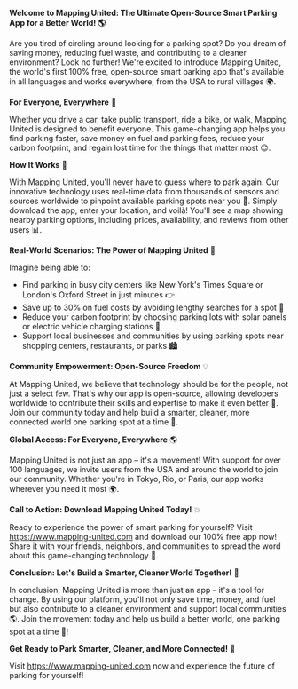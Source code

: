 **Welcome to Mapping United: The Ultimate Open-Source Smart Parking App for a Better World! 🌎**

Are you tired of circling around looking for a parking spot? Do you dream of saving money, reducing fuel waste, and contributing to a cleaner environment? Look no further! We're excited to introduce Mapping United, the world's first 100% free, open-source smart parking app that's available in all languages and works everywhere, from the USA to rural villages 🌍.

**For Everyone, Everywhere** 👥

Whether you drive a car, take public transport, ride a bike, or walk, Mapping United is designed to benefit everyone. This game-changing app helps you find parking faster, save money on fuel and parking fees, reduce your carbon footprint, and regain lost time for the things that matter most 😊.

**How It Works** 🚀

With Mapping United, you'll never have to guess where to park again. Our innovative technology uses real-time data from thousands of sensors and sources worldwide to pinpoint available parking spots near you 📍. Simply download the app, enter your location, and voilà! You'll see a map showing nearby parking options, including prices, availability, and reviews from other users 📊.

**Real-World Scenarios: The Power of Mapping United** 🌈

Imagine being able to:

* Find parking in busy city centers like New York's Times Square or London's Oxford Street in just minutes 👉
* Save up to 30% on fuel costs by avoiding lengthy searches for a spot 🔋
* Reduce your carbon footprint by choosing parking lots with solar panels or electric vehicle charging stations 💚
* Support local businesses and communities by using parking spots near shopping centers, restaurants, or parks 🏙️

**Community Empowerment: Open-Source Freedom** 💡

At Mapping United, we believe that technology should be for the people, not just a select few. That's why our app is open-source, allowing developers worldwide to contribute their skills and expertise to make it even better 🔧. Join our community today and help build a smarter, cleaner, more connected world one parking spot at a time 🌈.

**Global Access: For Everyone, Everywhere** 🌎

Mapping United is not just an app – it's a movement! With support for over 100 languages, we invite users from the USA and around the world to join our community. Whether you're in Tokyo, Rio, or Paris, our app works wherever you need it most 🌍.

**Call to Action: Download Mapping United Today!** 💥

Ready to experience the power of smart parking for yourself? Visit https://www.mapping-united.com and download our 100% free app now! Share it with your friends, neighbors, and communities to spread the word about this game-changing technology 📢.

**Conclusion: Let's Build a Smarter, Cleaner World Together!** 💖

In conclusion, Mapping United is more than just an app – it's a tool for change. By using our platform, you'll not only save time, money, and fuel but also contribute to a cleaner environment and support local communities 🌎. Join the movement today and help us build a better world, one parking spot at a time 🔩!

**Get Ready to Park Smarter, Cleaner, and More Connected!** 🚀

Visit https://www.mapping-united.com now and experience the future of parking for yourself!